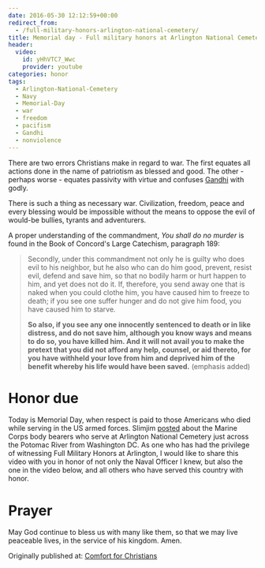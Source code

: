 ```yaml
---
date: 2016-05-30 12:12:59+00:00
redirect_from:
  - /full-military-honors-arlington-national-cemetery/
title: Memorial day - Full military honors at Arlington National Cemetery
header:
  video:
    id: yHhVTC7_Wwc
    provider: youtube
categories: honor
tags: 
  - Arlington-National-Cemetery
  - Navy
  - Memorial-Day
  - war
  - freedom
  - pacifism
  - Gandhi
  - nonviolence 
---
```



There are two errors Christians make in regard to war.  The first equates all actions done in the name of patriotism as blessed and good.  The other - perhaps worse - equates passivity with virtue and confuses [Gandhi](/biblical-orthodoxy/jesus-hermeneutic/) with godly.  

There is such a thing as necessary war.  Civilization, freedom, peace and every blessing would be impossible without the means to oppose the evil of would-be bullies, tyrants and adventurers.

A proper understanding of the commandment, _You shall do no murder_ is found in the Book of Concord's Large Catechism, paragraph 189:

<blockquote>Secondly, under this commandment not only he is guilty who does evil to his neighbor, but he also who can do him good, prevent, resist evil, defend and save him, so that no bodily harm or hurt happen to him, and yet does not do it. If, therefore, you send away one that is naked when you could clothe him, you have caused him to freeze to death; if you see one suffer hunger and do not give him food, you have caused him to starve. 

**So also, if you see any one innocently sentenced to death or in like distress, and do not save him, although you know ways and means to do so, you have killed him. And it will not avail you to make the pretext that you did not afford any help, counsel, or aid thereto, for you have withheld your love from him and deprived him of the benefit whereby his life would have been saved.** (emphasis added) </blockquote>





# Honor due





Today is Memorial Day, when respect is paid to those Americans who died while serving in the US armed forces.  Slimjim [posted](https://veritasdomain.wordpress.com/2016/05/30/memorial-day-and-marine-corps-body-bearers-the-last-to-let-you-down/) about the Marine Corps body bearers who serve at Arlington National Cemetery just across the Potomac River from Washington DC.  As one who has had the privilege of witnessing Full Military Honors at Arlington, I would like to share this video with you in honor of not only the Naval Officer I knew, but also the one in the video below, and all others who have served this country with honor.

# Prayer

May God continue to bless us with many like them, so that we may live peaceable lives, in the service of his kingdom.  Amen.


<div>Originally published at: <a href='http://www.alecsatin.com/'>Comfort for Christians</a></div>
